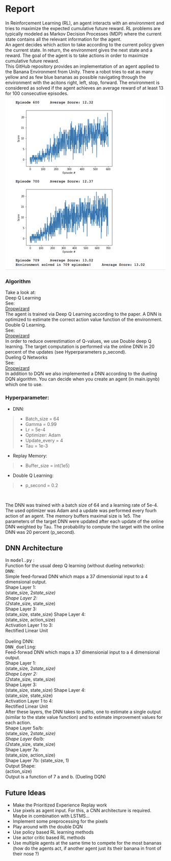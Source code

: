 # Report
In Reinforcement Learning (RL), an agent interacts with an environment and tries to maximize the expected cumulative future reward. RL problems are typically modeled as Markov Decision Processes (MDP) where the current state contains all the relevant information for the agent. <br>
An agent decides which action to take according to the current policy given the current state. In return, the environment gives the next state and a reward. The goal of the agent is to take actions in order to maximize cumulative future reward. <br>
This GitHub repository provides an implementation of an agent applied to the Banana Environment from Unity. There a robot tries to eat as many yellow and as few blue bananas as possible navigating through the environment with the acitons right, left, stop, forward. The environment is considered as solved if the agent achieves an average reward of at least 13 for 100 consecutive episodes.<br>
  ![Reward Plot](reward_plot.png)
### Algorithm
Take a look at:<br>
Deep Q Learning<br>
See:<br>
[Dropwizard](https://deepmind.com/research/dqn/)
<br>
The agent is trained via Deep Q Learning according to the paper. A DNN is optimized to estimate the correct action value function of the environment. 
<br>
Double Q Learning. <br>
See:<br>
[Dropwizard](https://arxiv.org/pdf/1509.06461.pdf)<br>
In order to reduce overestimation of Q-values, we use Double deep Q learning. The target computation is performed via the online DNN in 20 percent of the updates (see Hyperparameters p_second).<br>
Dueling Q Networks<br>
See:
<br>
[Dropwizard](https://arxiv.org/pdf/1511.06581.pdf)<br>
In addition to DQN we also implemented a DNN according to the dueling DQN algorithm. You can decide when you create an agent (in main.ipynb) which one to use. 
### Hyperparameter:
- DNN:
>    - Batch_size = 64
>    - Gamma = 0.99
>    - Lr = 5e-4
>    - Optimizer: Adam
>    - Update_every = 4
>    - Tau = 1e-3

- Replay Memory:
>    - Buffer_size = int(1e5)

- Double Q Learning:
>    - p_second = 0.2
<br>

The DNN was trained with a batch size of 64 and a learning rate of 5e-4. The used optimizer was Adam and a update was performed every fourh action of an agent. The memory buffers maximal size is 1e5. The parameters of the target DNN were updated after each update of the online DNN weighted by Tau. The probability to compute the target with the online DNN was 20 percent (p_second).

## DNN Architecture
In <samp>model.py</samp> :<br>
Function for the usual deep Q learning (without dueling networks):<br>
<samp> DNN</samp>:<br>
Simple feed-forwad DNN which maps a 37 dimensionial input to a 4 dimensional output. <br>
Shape Layer 1:<br>
(state_size, 2*state_size)<br>
Shape Layer 2:<br>
(2*state_size, state_size)<br>
Shape Layer 3:<br>
(state_size, state_size)
Shape Layer 4:<br>
(state_size, action_size)<br>
Activation Layer 1 to 3:<br>
Rectified Linear Unit<br>
<br>
Dueling DNN:<br>
<samp> DNN_dueling</samp>:<br>
Feed-forwad DNN which maps a 37 dimensionial input to a 4 dimensional output. <br>
Shape Layer 1:<br>
(state_size, 2*state_size)<br>
Shape Layer 2:<br>
(2*state_size, state_size)<br>
Shape Layer 3:<br>
(state_size, state_size)
Shape Layer 4:<br>
(state_size, state_size)<br>
Activation Layer 1 to 4:<br>
Rectified Linear Unit<br>
After these layers, the DNN takes to paths, one to estimate a single output (similar to the state value function) and to estimate improvement values for each action.<br>
Shape Layer 5a/b:<br>
(state_size, 2*state_size)<br>
Shape Layer 6a/b:<br>
(2*state_size, state_size)<br>
Shape Layer 7a:<br>
(state_size, action_size)
<br>
Shape Layer 7b:
(state_size, 1)
<br>
Output Shape:<br>
(action_size)<br>
Output is a function of 7 a and b. (Dueling DQN)
## Future Ideas
- Make the Prioritized Experience Replay work
- Use pixels as agent input. For this, a CNN architecture is required. Maybe in combination with LSTMS... 
- Implement some preprocessing for the pixels
- Play around with the double DQN
- Use policy based RL learning methods
- Use actor critic based RL methods
- Use multiple agents at the same time to compete for the most bananas (how do the agents act, if another agent just its their banana in front of their nose ?)

